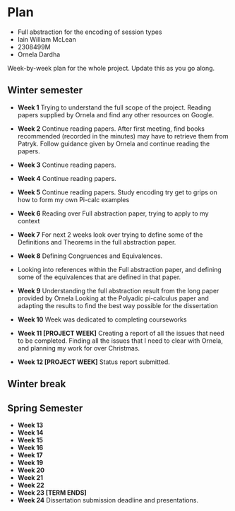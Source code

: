 # Plan

* Full abstraction for the encoding of session types
* Iain William McLean
* 2308499M
* Ornela Dardha

Week-by-week plan for the whole project. Update this as you go along.

## Winter semester

* **Week 1**
Trying to understand the full scope of the project. Reading papers supplied by Ornela and find any other resources on Google.

* **Week 2**
Continue reading papers. After first meeting, find books recommended (recorded in the minutes) may have to retrieve them from Patryk. Follow guidance given by Ornela and continue reading the papers. 

* **Week 3**
Continue reading papers. 

* **Week 4**
Continue reading papers. 

* **Week 5**
Continue reading papers. Study encoding try get to grips on how to form my own Pi-calc examples

* **Week 6**
Reading over Full abstraction paper, trying to apply to my context

* **Week 7**
For next 2 weeks look over trying to define some of the Definitions and Theorems in the full abstraction paper.

* **Week 8**
Defining Congruences and Equivalences.
* Looking into references within the Full abstraction paper, and defining some of the equivalences that are defined in that paper.

* **Week 9**
Understanding the full abstraction result from the long paper provided by Ornela
Looking at the Polyadic pi-calculus paper and adapting the results to find the best way possible for the dissertation

* **Week 10**
Week was dedicated to completing courseworks

* **Week 11 [PROJECT WEEK]**
Creating a report of all the issues that need to be completed. Finding all the issues that I need to clear with Ornela, and planning my work for over Christmas.

* **Week 12 [PROJECT WEEK]** Status report submitted.

## Winter break

## Spring Semester

* **Week 13**
* **Week 14**
* **Week 15**
* **Week 16**
* **Week 17**
* **Week 19**
* **Week 20**
* **Week 21**
* **Week 22**
* **Week 23 [TERM ENDS]**
* **Week 24** Dissertation submission deadline and presentations.

